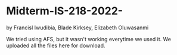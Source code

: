 # Midterm-IS-218-2022-
by Francisl Iwudibia, Blade Kirksey, Elizabeth Oluwasanmi
<p>We tried using AFS, but it wasn't working everytime we used it. We uploaded all the files here for download.</p>
